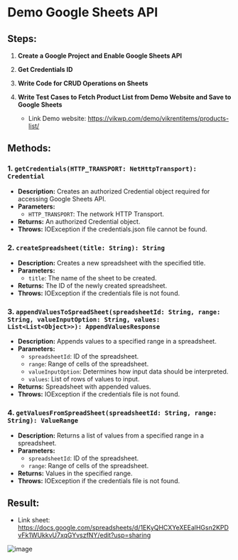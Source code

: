 # Demo Google Sheets API


## Steps:

1. **Create a Google Project and Enable Google Sheets API**

2. **Get Credentials ID**

3. **Write Code for CRUD Operations on Sheets**

4. **Write Test Cases to Fetch Product List from Demo Website and Save to Google Sheets**
   - Link Demo website: https://vikwp.com/demo/vikrentitems/products-list/

## Methods:

### 1. `getCredentials(HTTP_TRANSPORT: NetHttpTransport): Credential`
   - **Description:** Creates an authorized Credential object required for accessing Google Sheets API.
   - **Parameters:**
     - `HTTP_TRANSPORT`: The network HTTP Transport.
   - **Returns:** An authorized Credential object.
   - **Throws:** IOException if the credentials.json file cannot be found.

### 2. `createSpreadsheet(title: String): String`
   - **Description:** Creates a new spreadsheet with the specified title.
   - **Parameters:**
     - `title`: The name of the sheet to be created.
   - **Returns:** The ID of the newly created spreadsheet.
   - **Throws:** IOException if the credentials file is not found.

### 3. `appendValuesToSpreadSheet(spreadsheetId: String, range: String, valueInputOption: String, values: List<List<Object>>): AppendValuesResponse`
   - **Description:** Appends values to a specified range in a spreadsheet.
   - **Parameters:**
     - `spreadsheetId`: ID of the spreadsheet.
     - `range`: Range of cells of the spreadsheet.
     - `valueInputOption`: Determines how input data should be interpreted.
     - `values`: List of rows of values to input.
   - **Returns:** Spreadsheet with appended values.
   - **Throws:** IOException if the credentials file is not found.

### 4. `getValuesFromSpreadSheet(spreadsheetId: String, range: String): ValueRange`
   - **Description:** Returns a list of values from a specified range in a spreadsheet.
   - **Parameters:**
     - `spreadsheetId`: ID of the spreadsheet.
     - `range`: Range of cells of the spreadsheet.
   - **Returns:** Values in the specified range.
   - **Throws:** IOException if the credentials file is not found.


## Result:
  - Link sheet: https://docs.google.com/spreadsheets/d/1EKyQHCXYeXEEalHGsn2KPDvFk1WUkkvU7xqGYvszfNY/edit?usp=sharing
    
![image](https://github.com/PhiHoc/google-sheet-api-demo/assets/95021040/0bc62dfe-2344-4ab2-91f2-e5ddb111650f)


